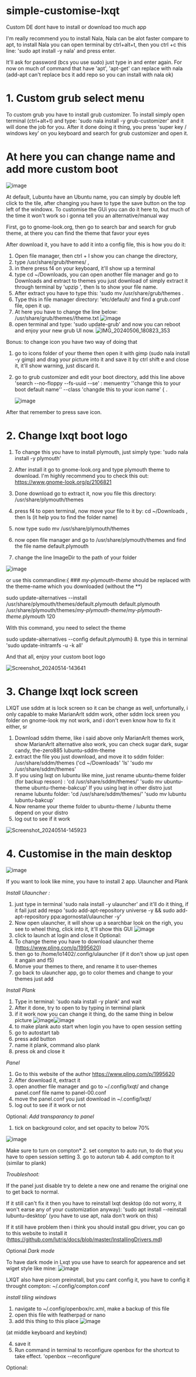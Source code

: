 # simple-customise-lxqt
Custom DE dont have to install or download too much app

I'm really recommend you to install Nala, Nala can be alot faster compare to apt, to install Nala you can open terminal by ctrl+alt+t, then you ctrl +c this line: 'sudo apt install -y nala' and press enter.

It'll ask for password (bcs you use sudo) just type in and enter again. For now on much of command that have 'apt', 'apt-get' can replace with nala (add-apt can't replace bcs it add repo so you can install with nala ok)
# 1. Custom grub select menu
To custom grub you have to install grub customizer. To install simply open terminal (ctrl+alt+t) and type: 'sudo nala install -y grub-customizer' and it will done the job for you.
After it done doing it thing, you press 'super key / windows key' on you keyboard and search for grub customizer and open it. 
# At here you can change name and add more custom boot
![image](https://github.com/tloc241/simple-customise-lxqt/assets/112869206/c52de175-83f8-44aa-a003-3c706324d447)

At default, Lubuntu have an Ubuntu name, you can simply by double left click to the tile, after changing you have to type the save button on the top left of the windowx.
To customise the GUi you can do it here to, but much of the time it won't work so i gonna tell you an alternative/manual way

First, go to gnome-look.org, then go to search bar and search for grub theme, at there you can find the theme that favor your eyes 

After download it, you have to add it into a config file, this is how you do it:

1. Open file manager, then ctrl + l show you can change the directory,
2. type /usr/share/grub/themes/ ,
3.  in there press f4 on your keyboard, it'll show up a terminal
4.  type cd ~/Downloads, you can open another file manager and go to Downloads and extract to themes you just download of simply extract it through terminal by 'upzip <file name>', then ls to show your file name.
5.   After extract you have to type this: 'sudo mv <folder you just extract> /usr/share/grub/themes .
6. Type this in file manager directory: 'etc/default/ and find a grub.conf file, open it up.
7. At here you have to change the line below: /usr/share/grub/themes/<your theme name>/theme.txt ![image](https://github.com/tloc241/simple-customise-lxqt/assets/112869206/f421f6b3-d7ca-43af-8518-13ec7ce47625)
8. open terminal and type: 'sudo update-grub' and now you can reboot and enjoy your new grub UI now. ![IMG_20240506_180823_353](https://github.com/tloc241/simple-customise-lxqt/assets/112869206/0ba5caf6-412d-4519-bc20-db50ce799a50)

Bonus: to change icon you have two way of doing that
1. go to icons folder of your theme then open it with gimp (sudo nala install -y gimp) and drag your picture into it and save it by ctrl shift e and close it, it'll show warning, just discard it.
2. go to grub customizer and edit your boot directory, add this line above 'search --no-floppy --fs-uuid --se' : menuentry ''change this to your boot default name'' --class 'changde this to your icon name' { .

   ![image](https://github.com/tloc241/simple-customise-lxqt/assets/112869206/57ebf595-ebe5-4b24-bfc9-0bcf7a0521cd)

After that remember to press save icon.

# 2. Change lxqt boot logo

1. To change this you have to install plymouth, just simply type: 'sudo nala install -y plymouth'

2. After install it go to gnome-look.org and type plymouth theme to download. I'm highly recommend you to check this out: https://www.gnome-look.org/p/2106821
3. Done download go to extract it, now you file this directory: /usr/share/plymouth/themes
4. press f4 to open terminal, now move your file to it by: cd ~/Downloads , then ls (it help you to find the folder name)
5. now type sudo mv <your folder name> /usr/share/plymouth/themes
6. now open file manager and go to /usr/share/plymouth/themes and find the file name default.plymouth
7. change the line ImageDir to the path of your folder 

![image](https://github.com/tloc241/simple-customise-lxqt/assets/112869206/aece6579-3881-44c1-b3e6-82c1c6e43732)

or use this commandline:{ ### *my-plymouth-theme* should be replaced with the theme-name which you downloaded (without the **)

sudo update-alternatives --install /usr/share/plymouth/themes/default.plymouth default.plymouth /usr/share/plymouth/themes/*my-plymouth-theme*/*my-plymouth-theme*.plymouth 120

 With this command, you need to select the theme

sudo update-alternatives --config default.plymouth}
8. type this in terminal 'sudo update-initramfs -u -k all'

And that all, enjoy your custom boot logo 

![Screenshot_20240514-143641](https://github.com/tloc241/simple-customise-lxqt/assets/112869206/85339a72-a3cf-410f-8c61-7349fae0adff)

# 3. Change lxqt lock screen

LXQT use sddm at is lock screen so it can be change as well, unfortunally, i only capable to make MarianArlt sddm work, other sddm lock sreen you folder on gnome-look my not work, and i don't even know how to fix it either, sr

1. Download sddm theme, like i said above only MarianArlt themes work, show MarianArlt alternative also work, you can check sugar dark, sugar candy, the-zero885 lubuntu-sddm-theme
2. extract the file you just download, and move it to sddm folder: /usr/share/sddm/themes ('cd ~/Downloads'  'ls'   'sudo mv <folder name> /usr/share/sddm/themes'
3. If you using lxqt on lubuntu like mine, just rename ubuntu-theme folder (for backup resson) : 'cd /usr/share/sddm/themes/'   'sudo mv ubuntu-theme ubuntu-theme-bakcup'
If you using lxqt in other distro just rename lubuntu folder: 'cd /usr/share/sddm/themes/'   'sudo mv lubuntu lubuntu-bakcup'
4. Now rename your theme folder to ubuntu-theme / lubuntu theme depend on your distro
5. log out to see if it work 

![Screenshot_20240514-145923](https://github.com/tloc241/simple-customise-lxqt/assets/112869206/b7b809f4-3b01-4920-b165-612b96fcd641)

# 4. Customise in the main desktop 
![image](https://github.com/tloc241/simple-customise-lxqt/assets/112869206/86fb4823-877e-4603-9556-e939a0de78db)

If you want to look like mine, you have to install 2 app. Ulauncher and Plank

*Install Ulauncher :*
1. just type in terminal 'sudo nala install -y ulauncher' and it'll do it thing, if it fail just add respo 'sudo add-apt-repository universe -y && sudo add-apt-repository ppa:agornostal/ulauncher -y'
2. Now open ulauncher, it will show up a searchbar look on the righ, you see to wheel thing, click into it, it'll show this GUI ![image](https://github.com/tloc241/simple-customise-lxqt/assets/112869206/dc4a9162-af90-4d90-bf8f-6050e75669c9)
3. click to launch at login and close it
Optional:
4. To change theme you have to download ulauncher theme (https://www.pling.com/p/1995620)
5.  then go to /home/lo1402/.config/ulauncher (if it don't show up just open it angain and f5)
6. Monve your themes to there, and rename it to user-themes
7. go back to ulauncher app, go to color themes and change to your themes just add

*Install Plank*
1. Type in terminal: 'sudo nala install -y plank' and wait
2. After it done, try to open to by typing in terminal plank
3. if it work now you can change it thing, do the same thing in below picture
![image](https://github.com/tloc241/simple-customise-lxqt/assets/112869206/8d61e216-26f4-42ba-92bb-e097b90fb2c6)![image](https://github.com/tloc241/simple-customise-lxqt/assets/112869206/2362b38f-4681-4948-b51a-2b380b29c6c1)
4. to make plank auto start when login you have to open session setting
5. go to autostart tab
6. press add button
7. name it plank, command also plank
8. press ok and close it

*Panel*
1. Go to this website of the author https://www.pling.com/p/1995620
2. After download it, extract it
3. open another file manager and go to ~/.config/lxqt/ and change panel.conf file name to panel-00.conf
4. move the panel.conf you just download in ~/.config/lxqt/
5. log out to see if it work or not

Optional: *Add transparancy to panel*
1. tick on background color, and set opacity to below 70% 

![image](https://github.com/tloc241/simple-customise-lxqt/assets/112869206/a68dd22d-7960-455d-85dd-e11e0ccf3ebb)

Make sure to turn on compton*
2. set compton to auto run, to do that you have to open session setting
3. go to autorun tab
4. add compton to it (similar to plank)

*Troubleshoot:*

If the panel just disable try to delete a new one and rename the original one to get back to normal.

If it still can't fix it then you have to reinstall lxqt desktop (do not worry, it won't earse any of your customization anyway): 'sudo apt install --reinstall lubuntu-desktop' (you have to use apt, nala don't work on this)

If it still have problem then i think you should install gpu driver, you can go to this website to install it (https://github.com/lutris/docs/blob/master/InstallingDrivers.md)

Optional *Dark mode*

To have dark mode in Lxqt you use have to search for appearence and set wiget style like mine: ![image](https://github.com/tloc241/simple-customise-lxqt/assets/112869206/454f0b89-fb29-4d13-b3be-a8febfbd3ab2)

LXQT also have picom preinstall, but you cant config it, you have to config it throught compton: ~/.config/compton.conf

*install tiling windows*
1. navigate to ~/.config/openbox/rc.xml, make a backup of this file
2. open this file with featherpad or nano
3. add this thing to this place ![image](https://github.com/tloc241/simple-customise-lxqt/assets/112869206/e76929a3-c491-4e10-8705-53ab6dae0eb2)

(at middle keyboard and keybind) 



4. save it
5. Run command in terminal to reconfigure openbox for the shortcut to take effect. 'openbox --reconfigure'

Optional: 







